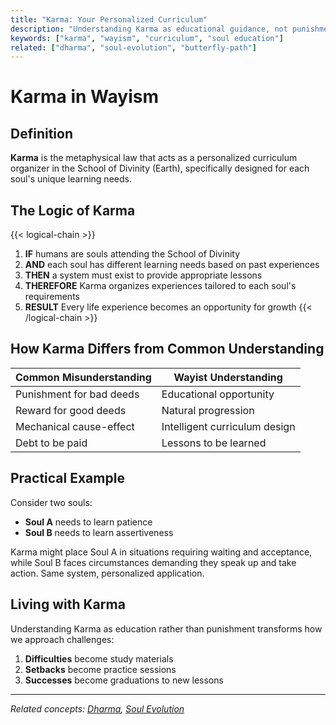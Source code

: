```yaml
---
title: "Karma: Your Personalized Curriculum"
description: "Understanding Karma as educational guidance, not punishment"
keywords: ["karma", "wayism", "curriculum", "soul education"]
related: ["dharma", "soul-evolution", "butterfly-path"]
---
```


# Karma in Wayism

## Definition

**Karma** is the metaphysical law that acts as a personalized curriculum organizer in the School of Divinity (Earth), specifically designed for each soul's unique learning needs.

## The Logic of Karma

{{< logical-chain >}}
1. **IF** humans are souls attending the School of Divinity
2. **AND** each soul has different learning needs based on past experiences
3. **THEN** a system must exist to provide appropriate lessons
4. **THEREFORE** Karma organizes experiences tailored to each soul's requirements
5. **RESULT** Every life experience becomes an opportunity for growth
{{< /logical-chain >}}

## How Karma Differs from Common Understanding

| Common Misunderstanding | Wayist Understanding |
|------------------------|---------------------|
| Punishment for bad deeds | Educational opportunity |
| Reward for good deeds | Natural progression |
| Mechanical cause-effect | Intelligent curriculum design |
| Debt to be paid | Lessons to be learned |

## Practical Example

Consider two souls:
- **Soul A** needs to learn patience
- **Soul B** needs to learn assertiveness

Karma might place Soul A in situations requiring waiting and acceptance, while Soul B faces circumstances demanding they speak up and take action. Same system, personalized application.

## Living with Karma

Understanding Karma as education rather than punishment transforms how we approach challenges:

1. **Difficulties** become study materials
2. **Setbacks** become practice sessions
3. **Successes** become graduations to new lessons

---

*Related concepts: [Dharma](/ontology/dharma/), [Soul Evolution](/ontology/soul-evolution/)*